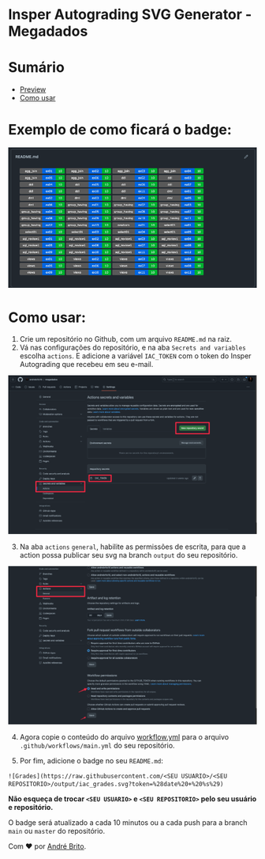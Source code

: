 # Insper Autograding SVG Generator - Megadados

# Sumário
- [Preview](#exemplo-de-como-ficará-o-badge)
- [Como usar](#como-usar)

# Exemplo de como ficará o badge:
<p align="center">
  <img src="public/example.png" width="800">
</p>

# Como usar:

1. Crie um repositório no Github, com um arquivo `README.md` na raiz.
2. Vá nas configurações do repositório, e na aba `Secrets and variables` escolha `actions`. E adicione a variável `IAC_TOKEN` com o token do Insper Autograding que recebeu em seu e-mail.

![Secrets](public/secrets.png)

3. Na aba `actions` `general`, habilite as permissões de escrita, para que a action possa publicar seu svg na branch `output` do seu repositório.

![Actions](public/action-permission.png)

4. Agora copie o conteúdo do arquivo [workflow.yml](workflow.yml) para o arquivo `.github/workflows/main.yml` do seu repositório.

5. Por fim, adicione o badge no seu `README.md`:

```
![Grades](https://raw.githubusercontent.com/<SEU USUARIO>/<SEU REPOSITORIO>/output/iac_grades.svg?token=%28date%20+%20%s%29)
```

**Não esqueça de trocar `<SEU USUARIO>` e `<SEU REPOSITORIO>` pelo seu usuário e repositório.**

O badge será atualizado a cada 10 minutos ou a cada push para a branch `main` ou `master` do repositório.

Com ❤️ por [André Brito](https://andreb.dev).